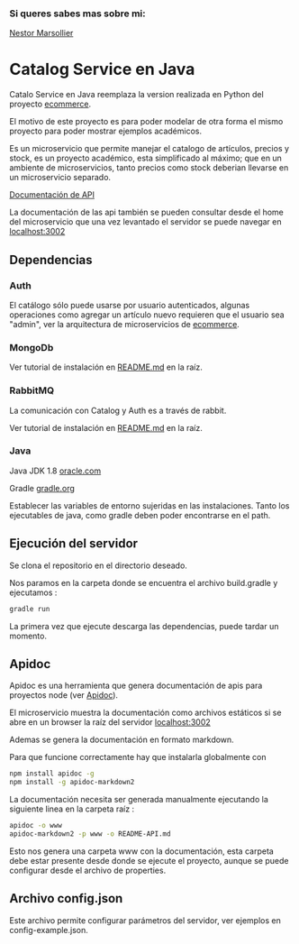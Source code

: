 ### Si queres sabes mas sobre mi:
[Nestor Marsollier](https://github.com/nmarsollier/profile)

# Catalog Service en Java

Catalo Service en Java reemplaza la version realizada en Python del proyecto  [ecommerce](https://github.com/nmarsollier/ecommerce).

El motivo de este proyecto es para poder modelar de otra forma el mismo proyecto para poder mostrar ejemplos académicos.

Es un microservicio que permite manejar el catalogo de artículos, precios y stock, es un proyecto académico, esta simplificado al máximo; que en un ambiente de microservicios, tanto precios como stock deberian llevarse en un microservicio separado.

[Documentación de API](./README-API.md)

La documentación de las api también se pueden consultar desde el home del microservicio
que una vez levantado el servidor se puede navegar en [localhost:3002](http://localhost:3002/)

## Dependencias

### Auth

El catálogo sólo puede usarse por usuario autenticados, algunas operaciones como agregar un artículo nuevo requieren que el usuario sea "admin", ver la arquitectura de microservicios de [ecommerce](https://github.com/nmarsollier/ecommerce).

### MongoDb

Ver tutorial de instalación en [README.md](../README.md) en la raíz.

### RabbitMQ

La comunicación con Catalog y Auth es a través de rabbit.

Ver tutorial de instalación en [README.md](../README.md) en la raíz.

### Java

Java JDK 1.8  [oracle.com](http://www.oracle.com/technetwork/es/java/javase/downloads/index.html)

Gradle [gradle.org](https://gradle.org/install/)

Establecer las variables de entorno sujeridas en las instalaciones.
Tanto los ejecutables de java, como gradle deben poder encontrarse en el path.

## Ejecución del servidor

Se clona el repositorio en el directorio deseado.

Nos paramos en la carpeta donde se encuentra el archivo build.gradle y ejecutamos :
```bash
gradle run
```

La primera vez que ejecute descarga las dependencias, puede tardar un momento.

## Apidoc

Apidoc es una herramienta que genera documentación de apis para proyectos node (ver [Apidoc](http://apidocjs.com/)).

El microservicio muestra la documentación como archivos estáticos si se abre en un browser la raíz del servidor [localhost:3002](http://localhost:3002/)

Ademas se genera la documentación en formato markdown.

Para que funcione correctamente hay que instalarla globalmente con

```bash
npm install apidoc -g
npm install -g apidoc-markdown2
```

La documentación necesita ser generada manualmente ejecutando la siguiente linea en la carpeta raíz :

```bash
apidoc -o www
apidoc-markdown2 -p www -o README-API.md
```

Esto nos genera una carpeta www con la documentación, esta carpeta debe estar presente desde donde se ejecute el proyecto, aunque se puede configurar desde el archivo de properties.

## Archivo config.json

Este archivo permite configurar parámetros del servidor, ver ejemplos en config-example.json.
